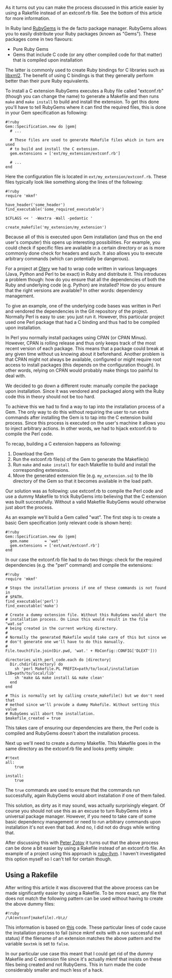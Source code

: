 <div class="note">
    <p>
        As it turns out you can make the process discussed in this article
        easier by using a Rakefile instead of an extconf.rb file. See the
        bottom of this article for more information.
    </p>
</div>

In Ruby land [RubyGems][rubygems] is the de facto package manager. RubyGems
allows you to easily distribute your Ruby packages (known as "Gems"). These
packages come in two flavours:

* Pure Ruby Gems
* Gems that include C code (or any other compiled code for that matter) that
  is compiled upon installation

The latter is commonly used to create Ruby bindings for C libraries such as
[libxml2][libxml2]. The benefit of using C bindings is that they generally
perform better than their pure Ruby equivalents.

To install a C extension RubyGems executes a Ruby file called "extconf.rb"
(though you can change the name) to generate a Makefile and then runs `make`
and `make install` to build and install the extension. To get this done you'll
have to tell RubyGems where it can find the required files, this is done in
your Gem specification as following:

    #!ruby
    Gem::Specification.new do |gem|
      # ...

      # These files are used to generate Makefile files which in turn are used
      # to build and install the C extension.
      gem.extensions = ['ext/my_extension/extconf.rb']

      # ...
    end

Here the configuration file is located in `ext/my_extension/extconf.rb`. These
files typically look like something along the lines of the following:

    #!ruby
    require 'mkmf'

    have_header('some_header')
    find_executable('some_required_executable')

    $CFLAGS << ' -Wextra -Wall -pedantic '

    create_makefile('my_extension/my_extension')

Because all of this is executed upon Gem installation (and thus on the end
user's computer) this opens up interesting possibilities. For example, you
could check if specific files are available in a certain directory or as is
more commonly done check for headers and such. It also allows you to execute
arbitrary commands (which can potentially be dangerous).

For a project at [Olery][olery] we had to wrap code written in various
languages (Java, Python and Perl to be exact) in Ruby and distribute it. This
introduces a problem though: how do you ensure that all the dependencies of
both the Ruby and underlying code (e.g. Python) are installed? How do you
ensure that the right versions are available? In other words: dependency
management.

To give an example, one of the underlying code bases was written in Perl and
vendored the dependencies in the Git repository of the project. Normally Perl
is easy to use: you just run it. However, this particular project used one Perl
package that had a C binding and thus had to be compiled upon installation.

In Perl you normally install packages using CPAN (or CPAN Minus). However, CPAN
is rolling release and thus only keeps track of the most recent version of each
package. This means that a package could break at any given time without us
knowing about it beforehand. Another problem is that CPAN might not always be
available, configured or might require root access to install packages (this
depends on the configuration though). In other words, relying on CPAN would
probably make things too painful to deal with.

We decided to go down a different route: manually compile the package upon
installation. Since it was vendored and packaged along with the Ruby code this
in theory should not be too hard.

To achieve this we had to find a way to tap into the installation process of a
Gem. The only way to do this without requiring the user to run extra commands
after installing the Gem is to tap into the C extension build process. Since
this process is executed on the user's machine it allows you to inject
arbitrary actions. In other words, we had to hijack extconf.rb to compile the
Perl code.

To recap, building a C extension happens as following:

1. Download the Gem
2. Run the extconf.rb file(s) of the Gem to generate the Makefile(s)
3. Run `make` and `make install` for each Makefile to build and install the
   corresponding extensions.
4. Move the generated extension file (e.g. `my_extension.so`) to the lib
   directory of the Gem so that it becomes available in the load path.

Our solution was as following: use extconf.rb to compile the Perl code and use
a dummy Makefile to trick RubyGems into believing that the C extension was
built successfully. Without a valid Makefile RubyGems would otherwise just
abort the process.

As an example we'll build a Gem called "wat". The first step is to create a
basic Gem specification (only relevant code is shown here):

    #!ruby
    Gem::Specification.new do |gem|
      gem.name       = 'wat'
      gem.extensions = ['ext/wat/extconf.rb']
    end

In our case the extconf.rb file had to do two things: check for the required
dependencies (e.g. the "perl" command) and compile the extensions:

    #!ruby
    require 'mkmf'

    # Stops the installation process if one of these commands is not found in
    # $PATH.
    find_executable('perl')
    find_executable('make')

    # Create a dummy extension file. Without this RubyGems would abort the
    # installation process. On Linux this would result in the file "wat.so"
    # being created in the current working directory.
    #
    # Normally the generated Makefile would take care of this but since we
    # don't generate one we'll have to do this manually.
    #
    File.touch(File.join(Dir.pwd, 'wat.' + RbConfig::CONFIG['DLEXT']))

    directories_with_perl_code.each do |directory|
      Dir.chdir(directory) do
        sh 'perl Makefile.PL PREFIX=path/to/local/installation LIB=path/to/local/lib'
        sh 'make && make install && make clean'
      end
    end

    # This is normally set by calling create_makefile() but we don't need that
    # method since we'll provide a dummy Makefile. Without setting this value
    # RubyGems will abort the installation.
    $makefile_created = true

This takes care of ensuring our dependencies are there, the Perl code is
compiled and RubyGems doesn't abort the installation process.

Next up we'll need to create a dummy Makefile. This Makefile goes in the same
directory as the extconf.rb file and looks pretty simple:

    #!text
    all:
        true

    install:
        true

The `true` commands are used to ensure that the commands run successfully,
again RubyGems would abort installation if one of them failed.

This solution, as dirty as it may sound, was actually surprisingly elegant. Of
course you should not use this as an excuse to turn RubyGems into a universal
package manager. However, if you need to take care of some basic dependency
management or need to run arbitrary commands upon installation it's not even
that bad. And no, I did not do drugs while writing that.

After discussing this with [Peter Zotov][whitequark] it turns out that the
above process can be done a bit easier by using a Rakefile instead of an
extconf.rb file. An example of a project using this approach is
[ruby-llvm][ruby-llvm]. I haven't investigated this option myself so I can't
tell for certain though.

## Using a Rakefile

After writing this article it was discovered that the above process can be made
significantly easier by using a Rakefile. To be more exact, any file that does
not match the following pattern can be used without having to create the above
dummy files:

    #!ruby
    /\A(extconf|makefile).rb\z/

This information is based on [this][mkmf-wtf] code. These particular lines of
code cause the installation process to fail (since mkmf exits with a non
successful exit status) if the filename of an extension matches the above
pattern and the variable `$extmk` is set to `false`.

In our particular use case this meant that I could get rid of the dummy
Makefile and C extension file since it's actually mkmf that insists on these
files being created and not RubyGems. This in turn made the code considerably
smaller and much less of a hack.

[rubygems]: http://rubygems.org/
[libxml2]: http://www.xmlsoft.org/
[olery]: http://olery.com/
[whitequark]: https://github.com/whitequark/
[ruby-llvm]: https://github.com/ruby-llvm/ruby-llvm/blob/master/ruby-llvm.gemspec
[mkmf-wtf]: https://github.com/ruby/ruby/blob/34f5700a0947243198dea5461b80fa8be5ba19ea/lib/mkmf.rb#L2598-L2600

